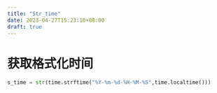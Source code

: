 ```yaml
---
title: "Str_time"
date: 2023-04-27T15:23:10+08:00
draft: true
---
```


# 获取格式化时间
``` python
s_time = str(time.strftime("%Y-%m-%d-%H-%M-%S",time.localtime()))
```
